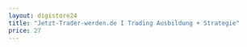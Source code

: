 ```yaml
---
layout: digistore24
title: "Jetzt-Trader-werden.de I Trading Ausbildung + Strategie"
price: 27
---
```

